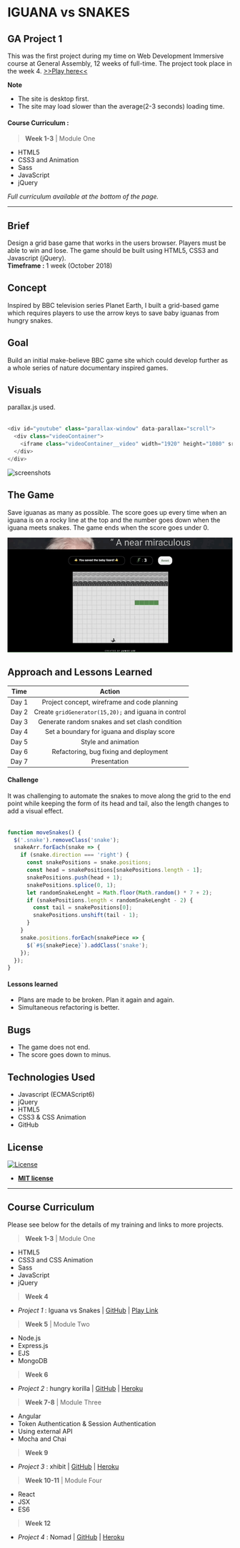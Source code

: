 # IGUANA vs SNAKES

## GA Project 1
This was the first project during my time on Web Development Immersive course at General Assembly, 12 weeks of full-time. The project took place in the week 4. [>>Play here<<](https://jumee-ldn.github.io/wdi-project-one/)

**Note**
- The site is desktop first.
- The site may load slower than the average(2-3 seconds) loading time.

#### Course Curriculum :

> **Week 1-3** | Module One

- HTML5
- CSS3 and Animation
- Sass
- JavaScript
- jQuery

*Full curriculum available at the bottom of the page.*

***

## Brief
Design a grid base game that works in the users browser. Players must be able to win and lose. The game should be built using HTML5, CSS3 and Javascript (jQuery).</br>
**Timeframe :** 1 week (October 2018)

## Concept
Inspired by BBC television series Planet Earth, I built a grid-based game which requires players to use the arrow keys to save baby iguanas from hungry snakes.

## Goal
Build an initial make-believe BBC game site which could develop further as a whole series of nature documentary inspired games.

## Visuals
parallax.js used.

```javascript

<div id="youtube" class="parallax-window" data-parallax="scroll">
  <div class="videoContainer">
    <iframe class="videoContainer__video" width="1920" height="1080" src="https://www.youtube.com/embed/Rv9hn4IGofM?rel=0&amp;controls=0&amp;showinfo=0" frameborder="0" allow="autoplay; encrypted-media" allowfullscreen frameborder="0"></iframe>
  </div>
</div>
```

![screenshots](screenshots/IvS-start.gif
)

## The Game
Save iguanas as many as possible. The score goes up every time when an iguana is on a rocky line at the top and the number goes down when the iguana meets snakes. The game ends when the score goes under 0.

![screenshots](screenshots/IvS.gif
)

## Approach and Lessons Learned
| Time    | Action                                              |
| ------- |:---------------------------------------------------:|
| Day 1   | Project concept, wireframe and code planning        |
| Day 2   | Create `gridGenerator(15,20);` and iguana in control|
| Day 3   | Generate random snakes and set clash condition      |
| Day 4   | Set a boundary for iguana and display score         |
| Day 5   | Style and animation                                 |
| Day 6   | Refactoring, bug fixing and deployment              |
| Day 7   | Presentation                                        |

#### Challenge
It was challenging to automate the snakes to move along the grid to the end point while keeping the form of its head and tail, also the length changes to add a visual effect.
```javascript

function moveSnakes() {
  $('.snake').removeClass('snake');
  snakeArr.forEach(snake => {
    if (snake.direction === 'right') {
      const snakePositions = snake.positions;
      const head = snakePositions[snakePositions.length - 1];
      snakePositions.push(head + 1);
      snakePositions.splice(0, 1);
      let randomSnakeLenght = Math.floor(Math.random() * 7 + 2);
      if (snakePositions.length < randomSnakeLenght - 2) {
        const tail = snakePositions[0];
        snakePositions.unshift(tail - 1);
      }
    }
    snake.positions.forEach(snakePiece => {
      $(`#${snakePiece}`).addClass('snake');
    });
  });
}
```
#### Lessons learned
- Plans are made to be broken. Plan it again and again.
- Simultaneous refactoring is better.

## Bugs
- The game does not end.
- The score goes down to minus.

## Technologies Used

* Javascript (ECMAScript6)
* jQuery
* HTML5
* CSS3 & CSS Animation
* GitHub

## License

[![License](http://img.shields.io/:license-mit-blue.svg?style=flat-square)](http://badges.mit-license.org)

- **[MIT license](http://opensource.org/licenses/mit-license.php)**

***

## Course Curriculum
Please see below for the details of my training and links to more projects.

> **Week 1-3** | Module One

- HTML5
- CSS3 and CSS Animation
- Sass
- JavaScript
- jQuery

> **Week 4**

- *Project 1* : Iguana vs Snakes | [GitHub](https://github.com/Jumee-LDN/wdi-project-one) |
[Play Link](https://jumee-ldn.github.io/wdi-project-one/)

> **Week 5** | Module Two

- Node.js
- Express.js
- EJS
- MongoDB

> **Week 6**

- *Project 2* : hungry korilla | [GitHub](https://github.com/Jumee-LDN/wdi-project-two) |
[Heroku](https://hungrykorilla.herokuapp.com/)

> **Week 7-8** | Module Three

- Angular
- Token Authentication & Session Authentication
- Using external API
- Mocha and Chai

> **Week 9**

- *Project 3* : xhibit | [GitHub](https://github.com/Jumee-LDN/wdi-project-3) |
[Heroku](https://xhibit.herokuapp.com/#!/)

> **Week 10-11** | Module Four

- React
- JSX
- ES6

> **Week 12**

- *Project 4* : Nomad | [GitHub](https://github.com/Jumee-LDN/wdi-project-four) |
[Heroku](https://nomad-ga.herokuapp.com/)
